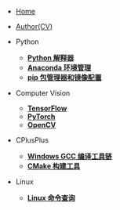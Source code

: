 - [Home](README.md)

- [Author(CV)](PaperMD/author.md)

- Python
    - [**Python 解释器**](https://www.python.org/)
    - [**Anaconda 环境管理**](https://www.anaconda.com/)
    - [**pip 包管理器和镜像配置**](PaperMD/python_env_ai.md)

- Computer Vision
    - [**TensorFlow**](https://tensorflow.google.cn/)
    - [**PyTorch**](https://pytorch.org/)
    - [**OpenCV**](https://opencv.org/)

- CPlusPlus
    - [**Windows GCC 编译工具链**](https://winlibs.com/)
    - [**CMake 构建工具**](https://cmake.org/)

- Linux
    - [**Linux 命令查询**](https://www.linuxcool.com/)
